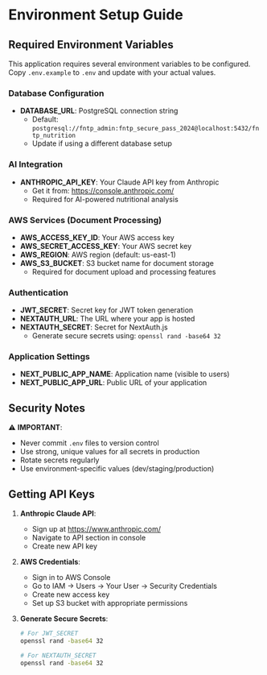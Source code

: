 # Environment Setup Guide

## Required Environment Variables

This application requires several environment variables to be configured. Copy `.env.example` to `.env` and update with your actual values.

### Database Configuration
- **DATABASE_URL**: PostgreSQL connection string
  - Default: `postgresql://fntp_admin:fntp_secure_pass_2024@localhost:5432/fntp_nutrition`
  - Update if using a different database setup

### AI Integration
- **ANTHROPIC_API_KEY**: Your Claude API key from Anthropic
  - Get it from: https://console.anthropic.com/
  - Required for AI-powered nutritional analysis

### AWS Services (Document Processing)
- **AWS_ACCESS_KEY_ID**: Your AWS access key
- **AWS_SECRET_ACCESS_KEY**: Your AWS secret key
- **AWS_REGION**: AWS region (default: us-east-1)
- **AWS_S3_BUCKET**: S3 bucket name for document storage
  - Required for document upload and processing features

### Authentication
- **JWT_SECRET**: Secret key for JWT token generation
- **NEXTAUTH_URL**: The URL where your app is hosted
- **NEXTAUTH_SECRET**: Secret for NextAuth.js
  - Generate secure secrets using: `openssl rand -base64 32`

### Application Settings
- **NEXT_PUBLIC_APP_NAME**: Application name (visible to users)
- **NEXT_PUBLIC_APP_URL**: Public URL of your application

## Security Notes

⚠️ **IMPORTANT**: 
- Never commit `.env` files to version control
- Use strong, unique values for all secrets in production
- Rotate secrets regularly
- Use environment-specific values (dev/staging/production)

## Getting API Keys

1. **Anthropic Claude API**:
   - Sign up at https://www.anthropic.com/
   - Navigate to API section in console
   - Create new API key

2. **AWS Credentials**:
   - Sign in to AWS Console
   - Go to IAM → Users → Your User → Security Credentials
   - Create new access key
   - Set up S3 bucket with appropriate permissions

3. **Generate Secure Secrets**:
   ```bash
   # For JWT_SECRET
   openssl rand -base64 32
   
   # For NEXTAUTH_SECRET
   openssl rand -base64 32
   ```
